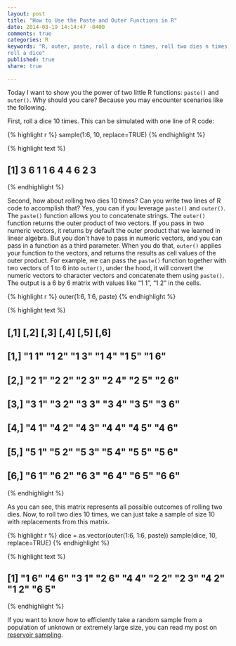 ```yaml
---
layout: post
title: "How to Use the Paste and Outer Functions in R"
date: 2014-08-19 14:14:47 -0400
comments: true
categories: R
keywords: "R, outer, paste, roll a dice n times, roll two dies n times,
roll a dice"
published: true
share: true

---
```

Today I want to show you the power of two little R functions: `paste()` and `outer()`. Why should you care? Because you may encounter scenarios like the following.

First, roll a dice 10 times. This can be simulated with one line of R code:

{% highlight r %}
sample(1:6, 10, replace=TRUE)
{% endhighlight %}



{% highlight text %}
##  [1] 3 6 1 1 6 4 4 6 2 3
{% endhighlight %}

Second, how about rolling two dies 10 times? Can you write two lines of R code to accomplish that? Yes, you can if you leverage `paste()` and `outer()`. The `paste()` function allows you to concatenate strings. The `outer()` function returns the outer product of two vectors. If you pass in two numeric vectors, it returns by default the outer product that we learned in linear algebra. But you don't have to pass in numeric vectors, and you can pass in a function as a third parameter. When you do that, `outer()` applies your function to the vectors, and returns the results as cell values of the outer product. For example, we can pass the `paste()` function together with two vectors of 1 to 6 into `outer()`, under the hood, it will convert the numeric vectors to character vectors and concatenate them using `paste()`. The output is a 6 by 6 matrix with values like “1 1”, “1 2” in the cells.

{% highlight r %}
outer(1:6, 1:6, paste)
{% endhighlight %}



{% highlight text %}
##      [,1]  [,2]  [,3]  [,4]  [,5]  [,6] 
## [1,] "1 1" "1 2" "1 3" "1 4" "1 5" "1 6"
## [2,] "2 1" "2 2" "2 3" "2 4" "2 5" "2 6"
## [3,] "3 1" "3 2" "3 3" "3 4" "3 5" "3 6"
## [4,] "4 1" "4 2" "4 3" "4 4" "4 5" "4 6"
## [5,] "5 1" "5 2" "5 3" "5 4" "5 5" "5 6"
## [6,] "6 1" "6 2" "6 3" "6 4" "6 5" "6 6"
{% endhighlight %}

As you can see, this matrix represents all possible outcomes of rolling two dies. Now, to roll two dies 10 times, we can just take a sample of size 10 with replacements from this matrix.

{% highlight r %}
dice = as.vector(outer(1:6, 1:6, paste))
sample(dice, 10, replace=TRUE)
{% endhighlight %}



{% highlight text %}
##  [1] "1 6" "4 6" "3 1" "2 6" "4 4" "2 2" "2 3" "4 2" "1 2" "6 5"
{% endhighlight %}

If you want to know how to efficiently take a random sample from a population of unknown or extremely large size, you can read my post on [reservoir sampling](http://gmlang.com/da/reservoir-sampling-and-algorithm-r/).
